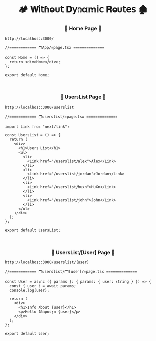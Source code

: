 <h1  align="center" > 🏕️ 𝐖𝗂𝗍ɦⱺυ𝗍 𝐃𝗒𐓣αꭑ𝗂𝖼 𝐑ⱺυ𝗍𝖾𝗌 🏚️</h1>

<h3 align="center" > 🐇 Home Page  🦚</h3>

```dash
http://localhost:3000/
```

```TSX
//============ 🗂️App/⚛️page.tsx ============== 

const Home = () => {
  return <div>Home</div>;
};

export default Home;

```

</br>

<h3 align="center" > 🐇 UsersList Page  🦚</h3>

```dash
http://localhost:3000/userslist
```

```TSX
//============ 🗂️userslist/⚛️page.tsx ============== 

import Link from "next/link";

const UsersList = () => {
  return (
    <div>
      <h1>Users List</h1>
      <ul>
        <li>
          <Link href="/userslist/alex">Alex</Link>
        </li>
        <li>
          <Link href="/userslist/jordan">Jordan</Link>
        </li>
        <li>
          <Link href="/userslist/huxn">HuXn</Link>
        </li>
        <li>
          <Link href="/userslist/john">John</Link>
        </li>
      </ul>
    </div>
  );
};

export default UsersList;

```

</br>

<h3 align="center" > 🐇 UsersList/[User] Page  🦚</h3>

```dash
http://localhost:3000/userslist/[user]
```

```TSX
//============ 🗂️userslist/🗂️[user]/⚛️page.tsx ============== 

const User = async ({ params }: { params: { user: string } }) => {
  const { user } = await params;
  console.log(user);

  return (
    <div>
      <h1>Info About {user}</h1>
      <p>Hello I&apos;m {user}</p>
    </div>
  );
};

export default User;

```
